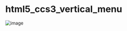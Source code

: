 ﻿# html5_ccs3_vertical_menu
![image](https://user-images.githubusercontent.com/90620664/135750745-44689c1a-d9ad-41c1-a9a7-0a55f75ec512.png)
